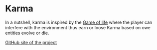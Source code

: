 # Karma
In a nutshell, karma is inspired by the [Game of life](https://en.wikipedia.org/wiki/Conway%27s_Game_of_Life) where the player can interfere with the environment thus earn or loose Karma based on owe entities evolve or die.

[GitHub site of the project](https://bubblebenj.github.io/open-games-karma/)
